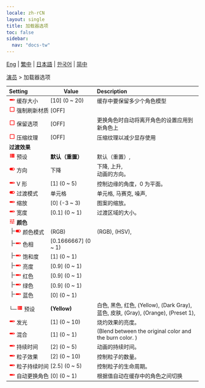 ```yaml
---
locale: zh-rCN
layout: single
title: 加载器选项
toc: false
sidebar:
  nav: "docs-tw"
---
```

[Eng](/dancexr/menu/2025.4/actors/loader_options) | [繁中](/tw/dancexr/menu/2025.4/actors/loader_options) | [日本語](/jp/dancexr/menu/2025.4/actors/loader_options) | [한국어](/kr/dancexr/menu/2025.4/actors/loader_options) | [简中](/zh/dancexr/menu/2025.4/actors/loader_options)

[演员](../menu#演员) > 加载器选项



| Setting | Value | Description |
| :--- | --- | :--- |
|<nobr><img src="/images/icon/ic_slider.png" alt="slider icon"/> 缓存大小</nobr>| [10] (0 ~ 20) | 缓存中要保留多少个角色模型
|<nobr><img src="/images/icon/ic_check_off.png" alt="check off icon"/> 强制刷新材质</nobr>| [OFF] | 
|<nobr><img src="/images/icon/ic_check_off.png" alt="check off icon"/> 保留选项</nobr>| [OFF] | 更换角色时自动将离开角色的设置应用到新角色上
|<nobr><img src="/images/icon/ic_check_off.png" alt="check off icon"/> 压缩纹理</nobr>| [OFF] | 压缩纹理以减少显存使用
|<nobr> <b>过渡效果</b></nobr>|| 
|<nobr><img src="/images/icon/ic_list.png" alt="list icon"/> 预设</nobr>| **默认（重置）** | 默认（重置）,  |
|<nobr><img src="/images/icon/ic_toggle_on.png" alt="toggle on icon"/> 方向</nobr>| 下降 | 下降, 上升, <br/>动画的方向。
|<nobr><img src="/images/icon/ic_slider.png" alt="slider icon"/> V 形</nobr>| [1] (0 ~ 5) | 控制边缘的角度，0 为平面。
|<nobr><img src="/images/icon/ic_toggle_on.png" alt="toggle on icon"/> 过渡模式</nobr>| 单元格 | 单元格, 马赛克, 噪声, 
|<nobr><img src="/images/icon/ic_slider.png" alt="slider icon"/> 缩放</nobr>| [0] (-3 ~ 3) | 图案的缩放。
|<nobr><img src="/images/icon/ic_slider.png" alt="slider icon"/> 宽度</nobr>| [0.1] (0 ~ 1) | 过渡区域的大小。
|<nobr><img src="/images/icon/ic_tune.png" alt="tune icon"/> <b>颜色</b></nobr>| | 
|<nobr><img src="/images/icon/ic_line_t.png"/><img src="/images/icon/ic_toggle_on.png" alt="toggle on icon"/> 颜色模式</nobr>| (RGB) | (RGB), (HSV), 
|<nobr><img src="/images/icon/ic_line_t.png"/><img src="/images/icon/ic_slider.png" alt="slider icon"/> 色相</nobr>| [0.1666667] (0 ~ 1) | 
|<nobr><img src="/images/icon/ic_line_t.png"/><img src="/images/icon/ic_slider.png" alt="slider icon"/> 饱和度</nobr>| [1] (0 ~ 1) | 
|<nobr><img src="/images/icon/ic_line_t.png"/><img src="/images/icon/ic_slider.png" alt="slider icon"/> 亮度</nobr>| [0.9] (0 ~ 1) | 
|<nobr><img src="/images/icon/ic_line_t.png"/><img src="/images/icon/ic_slider.png" alt="slider icon"/> 红色</nobr>| [0.9] (0 ~ 1) | 
|<nobr><img src="/images/icon/ic_line_t.png"/><img src="/images/icon/ic_slider.png" alt="slider icon"/> 绿色</nobr>| [0.9] (0 ~ 1) | 
|<nobr><img src="/images/icon/ic_line_t.png"/><img src="/images/icon/ic_slider.png" alt="slider icon"/> 蓝色</nobr>| [0] (0 ~ 1) | 
|<nobr>└─<img src="/images/icon/ic_list.png" alt="list icon"/> 预设</nobr>| **(Yellow)** | 白色, 黑色, 红色, (Yellow), (Dark Gray), 蓝色, 皮肤, (Gray), (Orange), (Preset 1),  |
|<nobr><img src="/images/icon/ic_slider.png" alt="slider icon"/> 发光</nobr>| [1] (0 ~ 10) | 烧灼效果的亮度。
|<nobr><img src="/images/icon/ic_slider.png" alt="slider icon"/> 混合</nobr>| [1] (0 ~ 1) | (Blend between the original color and the burn color. )
|<nobr><img src="/images/icon/ic_slider.png" alt="slider icon"/> 持续时间</nobr>| [2] (0 ~ 5) | 动画的持续时间。
|<nobr><img src="/images/icon/ic_slider.png" alt="slider icon"/> 粒子效果</nobr>| [2] (0 ~ 10) | 控制粒子的数量。
|<nobr><img src="/images/icon/ic_slider.png" alt="slider icon"/> 粒子持续时间</nobr>| [2.5] (0 ~ 5) | 控制粒子的生命周期。
|<nobr><img src="/images/icon/ic_slider.png" alt="slider icon"/> 自动更换角色</nobr>| [0] (0 ~ 1) | 根据值自动在缓存中的角色之间切换
